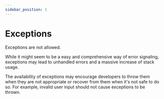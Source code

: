 ```yaml
---
sidebar_position: 1
---
```


# Exceptions

Exceptions are not allowed.

While it might seem to be a easy and comprehensive way of error signaling, exceptions may lead to unhandled errors and a massive increase of stack usage.

The availability of exceptions may encourage developers to throw them when they are not appropriate or recover from them when it's not safe to do so. For example, invalid user input should not cause exceptions to be thrown.
